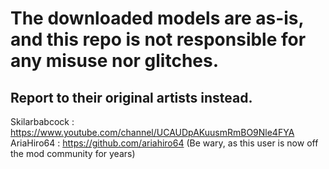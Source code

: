 # The downloaded models are as-is, and this repo is not responsible for any misuse nor glitches.

Report to their original artists instead.
-------------------------------------------------------------------------------------------------
Skilarbabcock : https://www.youtube.com/channel/UCAUDpAKuusmRmBO9Nle4FYA
AriaHiro64 : https://github.com/ariahiro64 (Be wary, as this user is now off the mod community for years)
